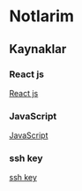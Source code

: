 # Notlarim

## Kaynaklar

### React js
[React js](https://tr.reactjs.org/tutorial/tutorial.html)
### JavaScript 
[JavaScript](https://w3schools.com/js/default.asp)
### ssh key
[ssh key](https://docs.joyent.com/public-cloud/getting-started/ssh-keys/generating-an-ssh-key-manually/manually-generating-your-ssh-key-in-mac-os-x)
